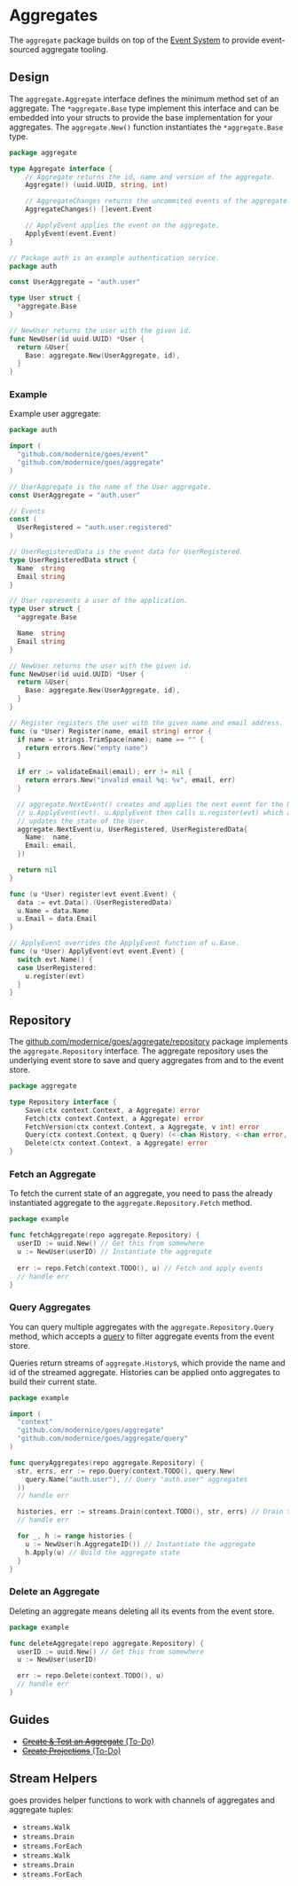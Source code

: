 # Aggregates

The `aggregate` package builds on top of the [Event System](../event) to provide
event-sourced aggregate tooling.

## Design

The `aggregate.Aggregate` interface defines the minimum method set of an
aggregate. The `*aggregate.Base` type implement this interface and can be
embedded into your structs to provide the base implementation for your
aggregates. The `aggregate.New()` function instantiates the `*aggregate.Base`
type.

```go
package aggregate

type Aggregate interface {
	// Aggregate returns the id, name and version of the aggregate.
	Aggregate() (uuid.UUID, string, int)

	// AggregateChanges returns the uncommited events of the aggregate.
	AggregateChanges() []event.Event

	// ApplyEvent applies the event on the aggregate.
	ApplyEvent(event.Event)
}
```

```go
// Package auth is an example authentication service.
package auth

const UserAggregate = "auth.user"

type User struct {
  *aggregate.Base
}

// NewUser returns the user with the given id.
func NewUser(id uuid.UUID) *User {
  return &User{
    Base: aggregate.New(UserAggregate, id),
  }
}
```

### Example

Example user aggregate:

```go
package auth

import (
  "github.com/modernice/goes/event"
  "github.com/modernice/goes/aggregate"
)

// UserAggregate is the name of the User aggregate.
const UserAggregate = "auth.user"

// Events
const (
  UserRegistered = "auth.user.registered"
)

// UserRegisteredData is the event data for UserRegistered.
type UserRegisteredData struct {
  Name  string
  Email string
}

// User represents a user of the application.
type User struct {
  *aggregate.Base

  Name  string
  Email string
}

// NewUser returns the user with the given id.
func NewUser(id uuid.UUID) *User {
  return &User{
    Base: aggregate.New(UserAggregate, id),
  }
}

// Register registers the user with the given name and email address.
func (u *User) Register(name, email string) error {
  if name = strings.TrimSpace(name); name == "" {
    return errors.New("empty name")
  }

  if err := validateEmail(email); err != nil {
    return errors.New("invalid email %q: %v", email, err)
  }

  // aggregate.NextEvent() creates and applies the next event for the User using
  // u.ApplyEvent(evt). u.ApplyEvent then calls u.register(evt) which actually
  // updates the state of the User.
  aggregate.NextEvent(u, UserRegistered, UserRegisteredData{
    Name:  name,
    Email: email,
  })

  return nil
}

func (u *User) register(evt event.Event) {
  data := evt.Data().(UserRegisteredData)
  u.Name = data.Name
  u.Email = data.Email
}

// ApplyEvent overrides the ApplyEvent function of u.Base.
func (u *User) ApplyEvent(evt event.Event) {
  switch evt.Name() {
  case UserRegistered:
    u.register(evt)
  }
}
```

## Repository

The [github.com/modernice/goes/aggregate/repository](
../aggregate/repository) package implements the `aggregate.Repository` interface.
The aggregate repository uses the underlying event store to save and
query aggregates from and to the event store.

```go
package aggregate

type Repository interface {
	Save(ctx context.Context, a Aggregate) error
	Fetch(ctx context.Context, a Aggregate) error
	FetchVersion(ctx context.Context, a Aggregate, v int) error
	Query(ctx context.Context, q Query) (<-chan History, <-chan error, error)
	Delete(ctx context.Context, a Aggregate) error
}
```

### Fetch an Aggregate

To fetch the current state of an aggregate, you need to pass the already
instantiated aggregate to the `aggregate.Repository.Fetch` method.

```go
package example

func fetchAggregate(repo aggregate.Repository) {
  userID := uuid.New() // Get this from somewhere
  u := NewUser(userID) // Instantiate the aggregate
  
  err := repo.Fetch(context.TODO(), u) // Fetch and apply events
  // handle err
}
```

### Query Aggregates

You can query multiple aggregates with the `aggregate.Repository.Query` method,
which accepts a [query](../aggregate/query) to filter aggregate events from the
event store.

Queries return streams of `aggregate.History`s, which provide the name and id of
the streamed aggregate. Histories can be applied onto aggregates to build their
current state.

```go
package example

import (
  "context"
  "github.com/modernice/goes/aggregate"
  "github.com/modernice/goes/aggregate/query"
)

func queryAggregates(repo aggregate.Repository) {
  str, errs, err := repo.Query(context.TODO(), query.New(
    query.Name("auth.user"), // Query "auth.user" aggregates
  ))
  // handle err

  histories, err := streams.Drain(context.TODO(), str, errs) // Drain the stream
  // handle err

  for _, h := range histories {
    u := NewUser(h.AggregateID()) // Instantiate the aggregate
    h.Apply(u) // Build the aggregate state
  }
}
```

### Delete an Aggregate

Deleting an aggregate means deleting all its events from the event store.

```go
package example

func deleteAggregate(repo aggregate.Repository) {
  userID := uuid.New() // Get this from somewhere
  u := NewUser(userID)

  err := repo.Delete(context.TODO(), u)
  // handle err
}
```

## Guides

- [~~Create & Test an Aggregate~~ (To-Do)](../examples/aggregate)
- [~~Create Projections~~ (To-Do)](../examples/projection)

## Stream Helpers

goes provides helper functions to work with channels of aggregates and aggregate tuples:

- `streams.Walk`
- `streams.Drain`
- `streams.ForEach`
- `streams.Walk`
- `streams.Drain`
- `streams.ForEach`

